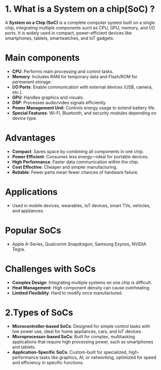  # 1. What is a System on a chip(SoC) ?
  A **System on a Chip (SoC)** is a complete computer system built on a single chip, integrating multiple components such as CPU,
  GPU, memory, and I/O ports. It is widely used in compact, power-efficient devices like smartphones, tablets, smartwatches,
  and IoT gadgets.

 # Main components 
 
   - **CPU**: Performs main processing and control tasks.
   - **Memory**: Includes RAM for temporary data and Flash/ROM for permanent storage.
   - **I/O Ports**: Enable communication with external devices (USB, camera, etc.).
   - **GPU**: Handles graphics and visuals.
   - **DSP**: Processes audio/video signals efficiently.
   - **Power Management Unit**: Controls energy usage to extend battery life.
   - **Special Features**: Wi-Fi, Bluetooth, and security modules depending on device type.
     
 # Advantages

   - **Compact**: Saves space by combining all components in one chip.
   - **Power Efficient**: Consumes less energy—ideal for portable devices.
   - **High Performance**: Faster data communication within the chip.
   - **Cost Effective**: Cheaper and simpler manufacturing.
   - **Reliable**: Fewer parts mean fewer chances of hardware failure.

 # Applications
   - Used in mobile devices, wearables, IoT devices, smart TVs, vehicles, and appliances.

 # Popular SoCs
   - Apple A-Series, Qualcomm Snapdragon, Samsung Exynos, NVIDIA Tegra.

 # Challenges with SoCs
   - **Complex Design**: Integrating multiple systems on one chip is difficult.
   - **Heat Management**: High component density can cause overheating.
   - **Limited Flexibility**: Hard to modify once manufactured.

# 2.Types of SoCs
  - **Microcontroller-based SoCs**: Designed for simple control tasks with low power use, ideal for home appliances, cars, and IoT devices.
  - **Microprocessor-based SoCs**: Built for complex, multitasking applications that require high processing power, such as smartphones and tablets.
  - **Application-Specific SoCs**: Custom-built for specialized, high-performance tasks like graphics, AI, or networking, optimized for speed and efficiency in             specific functions.
 
 
